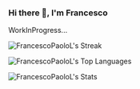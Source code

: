 ### Hi there 👋, I'm Francesco

WorkInProgress...

![FrancescoPaoloL's Streak](https://github-readme-streak-stats.herokuapp.com/?user=FrancescoPaoloL&theme=calm&hide_border=true)

![FrancescoPaoloL's Top Languages](https://github-readme-stats.vercel.app/api/top-langs/?username=FrancescoPaoloL&theme=calm&show_icons=true&hide_border=true&layout=compact)

![FrancescoPaoloL's Stats](https://github-readme-stats.vercel.app/api?username=FrancescoPaoloL&theme=calm&show_icons=true&hide_border=true&count_private=false)


<!--
**FrancescoPaoloL/FrancescoPaoloL** is a ✨ _special_ ✨ repository because its `README.md` (this file) appears on your GitHub profile.

Here are some ideas to get you started:

- 🔭 I’m currently working on ...
- 🌱 I’m currently learning ...
- 👯 I’m looking to collaborate on ...
- 🤔 I’m looking for help with ...
- 💬 Ask me about ...
- 📫 How to reach me: ...
- 😄 Pronouns: ...
- ⚡ Fun fact: ...
-->
